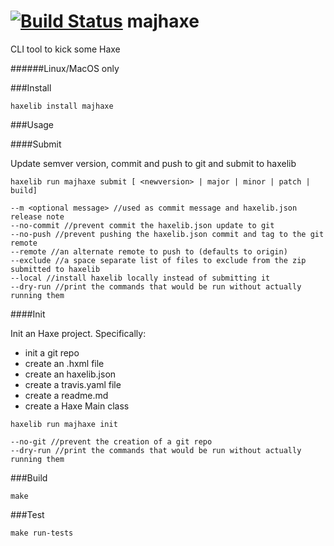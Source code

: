 [![Build Status](https://travis-ci.org/yanhick/majhaxe.svg?branch=master)](https://travis-ci.org/yanhick/majhaxe)
majhaxe
=========

CLI tool to kick some Haxe

######Linux/MacOS only

###Install

```
haxelib install majhaxe
```



###Usage

####Submit

Update semver version, commit and push to git and submit to haxelib

```
haxelib run majhaxe submit [ <newversion> | major | minor | patch | build]
```

```
--m <optional message> //used as commit message and haxelib.json release note
--no-commit //prevent commit the haxelib.json update to git
--no-push //prevent pushing the haxelib.json commit and tag to the git remote
--remote //an alternate remote to push to (defaults to origin)
--exclude //a space separate list of files to exclude from the zip submitted to haxelib
--local //install haxelib locally instead of submitting it
--dry-run //print the commands that would be run without actually running them
```

####Init

Init an Haxe project.
Specifically:
* init a git repo
* create an .hxml file
* create an haxelib.json
* create a travis.yaml file
* create a readme.md
* create a Haxe Main class

```
haxelib run majhaxe init
```

```
--no-git //prevent the creation of a git repo
--dry-run //print the commands that would be run without actually running them
```

###Build

```
make
```

###Test

```
make run-tests
```

